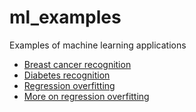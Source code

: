 # ml_examples
Examples of machine learning applications

- [Breast cancer recognition](breast_cancer.ipynb)
- [Diabetes recognition](diabetes.ipynb)
- [Regression overfitting](regression_overfitting.ipynb)
- [More on regression overfitting](regression_overfitting_1pynb)
